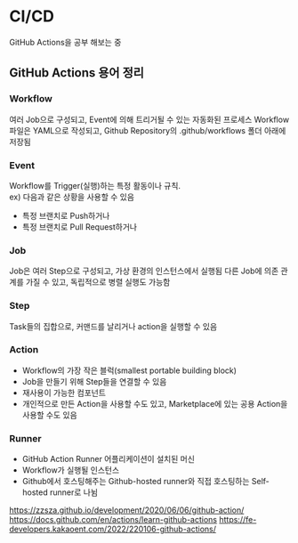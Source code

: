# CI/CD

GitHub Actions을 공부 해보는 중

## GitHub Actions 용어 정리

### Workflow

여러 Job으로 구성되고, Event에 의해 트리거될 수 있는 자동화된 프로세스
Workflow 파일은 YAML으로 작성되고, Github Repository의 .github/workflows 폴더 아래에 저장됨

### Event

Workflow를 Trigger(실행)하는 특정 활동이나 규칙.  
ex) 다음과 같은 상황을 사용할 수 있음

- 특정 브랜치로 Push하거나
- 특정 브랜치로 Pull Request하거나

### Job

Job은 여러 Step으로 구성되고, 가상 환경의 인스턴스에서 실행됨
다른 Job에 의존 관계를 가질 수 있고, 독립적으로 병렬 실행도 가능함

### Step

Task들의 집합으로, 커맨드를 날리거나 action을 실행할 수 있음

### Action

- Workflow의 가장 작은 블럭(smallest portable building block)
- Job을 만들기 위해 Step들을 연결할 수 있음
- 재사용이 가능한 컴포넌트
- 개인적으로 만든 Action을 사용할 수도 있고, Marketplace에 있는 공용 Action을 사용할 수도 있음

### Runner

- GitHub Action Runner 어플리케이션이 설치된 머신
- Workflow가 실행될 인스턴스
- Github에서 호스팅해주는 Github-hosted runner와 직접 호스팅하는 Self-hosted runner로 나뉨

https://zzsza.github.io/development/2020/06/06/github-action/
https://docs.github.com/en/actions/learn-github-actions
https://fe-developers.kakaoent.com/2022/220106-github-actions/
